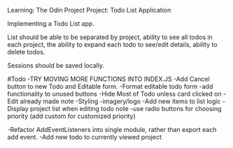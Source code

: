 Learning: The Odin Project
Project: Todo List Application 

Implementing a Todo List app. 

List should be able to be separated by project, ability to see all todos in each project, the ability to expand each todo to see/edit details, ability to delete todos.

Sessions should be saved locally.

#Todo
-TRY MOVING MORE FUNCTIONS INTO INDEX.JS 
-Add Cancel button to new Todo and Editable form.
-Format editable todo form 
-add functionality to unused buttons
-Hide Most of Todo unless card clicked on 
-Edit already made note 
-Styling
-imagery/logo
-Add new items to list logic
-Display project list when editing todo note
-use radio buttons for choosing priority (add custom for customized priority)


-Refactor AddEventListeners into single module, rather than export each add event. 
-Add new todo to currently viewed project